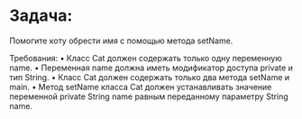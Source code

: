 # Задача:

Помогите коту обрести имя с помощью метода setName.

Требования:
•	Класс Cat должен содержать только одну переменную name.
•	Переменная name должна иметь модификатор доступа private и тип String.
•	Класс Cat должен содержать только два метода setName и main.
•	Метод setName класса Cat должен устанавливать значение переменной private String name равным переданному параметру String name.
